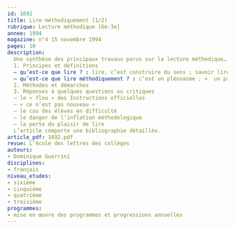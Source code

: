 ```yaml
---
id: 1692
title: Lire méthodiquement (1/2)
rubrique: Lecture méthodique [6e-3e]
annee: 1994
magazine: n°4 15 novembre 1994
pages: 10
description: 
  Une synthèse des principaux travaux parus sur la lecture méthodique…
  1. Principes et définitions
  – qu’est-ce que lire ? : lire, c’est construire du sens ; savoir lire, c’est aussi savoir tout lire ;
  – qu’est-ce que lire méthodiquement ? : c’est un pléonasme ; «  un processus d’apprentissage centré sur l’élève »
  2. Méthodes et démarches
  3. Réponses à quelques questions ou critiques
  – le « flou » des Instructions officielles
  – « ce n’est pas nouveau »
  – le cas des élèves en difficulté
  – le danger de l’inflation méthodologique
  – la perte du plaisir de lire
  L’article comporte une bibliographie détaillée.
article_pdf: 1692.pdf
revue: L’école des lettres des collèges
auteurs:
- Dominique Guerrini
disciplines:
- français
niveau_etudes:
- sixième
- cinquième
- quatrième
- troisième
programmes:
- mise en œuvre des programmes et progressions annuelles
---
```

